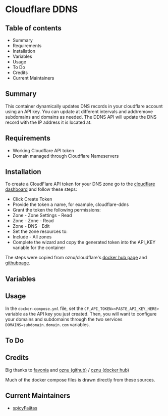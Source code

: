 # Cloudflare DDNS

## Table of contents

- Summary
- Requirements
- Installation
- Variables
- Usage
- To Do
- Credits
- Current Maintainers

## Summary

This container dynamically updates DNS records in your cloudflare account using an API key. You can update at different intervals and add/remove subdomains and domains as needed. The DDNS API will update the DNS record with the IP address it is located at.

## Requirements

- Working Cloudflare API token
- Domain managed through Cloudflare Nameservers

## Installation

To create a CloudFlare API token for your DNS zone go to the [cloudflare dashboard](https://dash.cloudflare.com/profile/api-tokens) and follow these steps:

- Click Create Token
- Provide the token a name, for example, cloudflare-ddns
- Grant the token the following permissions:
- Zone - Zone Settings - Read
- Zone - Zone - Read
- Zone - DNS - Edit
- Set the zone resources to:
- Include - All zones
- Complete the wizard and copy the generated token into the API_KEY variable for the container

The steps were copied from oznu/cloudflare's [docker hub page](https://hub.docker.com/r/oznu/cloudflare-ddns/) and [githubpage](https://github.com/oznu/docker-cloudflare-ddns).

## Variables

## Usage

In the `docker-compose.yml` file, set the `CF_API_TOKEN=<PASTE_API_KEY_HERE>` variable as the API key you just created. Then, you will want to configure your domains and subdomains through the two services `DOMAINS=subdomain.domain.com` variables.

## To Do

## Credits

Big thanks to [favonia](https://github.com/favonia/cloudflare-ddns) and [oznu (github)](https://github.com/oznu/docker-cloudflare-ddns) / [oznu (docker hub)](https://hub.docker.com/r/oznu/cloudflare-ddns/)

Much of the docker compose files is drawn directly from these sources.

## Current Maintainers

- [spicyFajitas](https://github.com/spicyFajitas)

